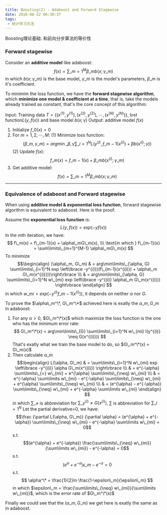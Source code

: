 ```yaml
---
title: Boosting(2) - Adaboost and Forward Stagewise
date: 2016-06-22 06:30:37
tags:
 - 统计学习方法
---
```


Boosting理论基础: 和前向分步算法的等价性

<!--more-->

### Forward stagewise
Consider an **additive model** like adaboost:
$$
f(x) = \sum\limits\_{m=1}^M \beta\_m b(x; \gamma\_m)
$$
in which $b(x; \gamma\_m)$ is the base model, $\gamma\_m$ is the model's parameters, $\beta\_m$ is it's coefficient.

To minimim the loss function, we have the **forward stagewise algorithm**, which **minimize one model & coefficient at a time**, that is, take the models already trained as constant, that's the core concept of this algorithm:

Input: Training data $T = \lbrace (x^{(1)}, y^{(1)}), (x^{(2)}, y^{(2)}), \cdots,  (x^{(N)}, y^{(N)}) \rbrace$, lost function$L(y, f(x))$ and base model $b(x; \gamma)$
Output: additive model $f(x)$
1. Initialize $f\_0(x) = 0$
2. For $m = 1,2,\cdots,M$:
    (1) Minimize loss function:
    $$  (\beta\_m, \gamma\_m) = arg\min\limits\_{\beta, \gamma} \sum\limits\_{i=1}^N L(y^{(i)}, f\_{m-1}(x^{(i)}) + \beta b(x^{(i)};\gamma)) $$
    (2) Update $f(x)$:
    $$ f\_m(x) = f\_{m-1}(x) + \beta\_m b(x^{(i)};\gamma\_m)$$
3. Get additive model:
    $$ f(x) = \sum\limits\_{m=1}^M \beta\_m b(x; \gamma\_m) $$

---
### Equivalence of adaboost and Forward stagewise
When using **additive model & exponential loss function**, forward stagewise algorithm is equivalent to adaboost. Here is the proof:

Assume the **exponential loss function** is:
$$ L(y, f(x)) = exp(-yf(x)) $$
In the $m$th iteration, we have:
$$
f\_m(x) = f\_{m-1}(x) + \alpha\_mG\_m(x), \\\
\text{in which } f\_{m-1}(x) = \sum\limits\_{m=1}^{M-1} \alpha\_mG\_m(x)
$$
To minimize
$$\begin{align}
(\alpha\_m, G\_m) & = arg\min\limits\_{\alpha, G} \sum\limits\_{i=1}^N exp \left\lbrace -y^{(i)}(f\_{m-1}(x^{(i)}) + \alpha\_m G\_m(x^{(i)}))\right\rbrace \\\
& = arg\min\limits\_{\alpha, G} \sum\limits\_{i=1}^N w\_{mi} exp \left\lbrace -y^{(i)} \alpha\_m G\_m(x^{(i)}) \right\rbrace
\end{align}
$$
in which $w\_{mi} = exp(-y^{(i)} f\_{m-1}(x^{(i)}))$, it depends on neither $\alpha$ nor $G$.

To prove the $\alpha\_m^\*, G\_m^\*$ achieved here is exatly the $\alpha\_m, G\_m$ in adaboost:

1. For any $\alpha > 0$, $G\_m^\*(x)$ which maximize the loss function is the one who has the minimum error rate:
$$
G\_m^\*(x) =  arg\min\limits\_{G} \sum\limits\_{i=1}^N w\_{mi} I(y^{(i)} \neq G(x^{(i)}))
$$
That's exatly what we train the base model to do, so $G\_m^\*(x) = G\_m(x)$
2. Then calculate $\alpha\_m$
 $$\begin{align} 
 L(\alpha, G\_m) & =  \sum\limits\_{i=1}^N w\_{mi} exp \left\lbrace -y^{(i)} \alpha G\_m(x^{(i)}) \right\rbrace \\\
 & = e^{-\alpha} \sum\limits\_{=} w\_{mi}  + e^{\alpha} \sum\limits\_{\neq} w\_{mi} \\\
 & = e^{-\alpha} \sum\limits w\_{mi} - e^{-\alpha} \sum\limits\_{\neq} w\_{mi} + e^{\alpha} \sum\limits\_{\neq} w\_{mi} \\\
 & = (e^{\alpha} - e^{-\alpha}) \sum\limits\_{\neq} w\_{mi} + e^{-\alpha} \sum\limits w\_{mi}
 \end{align} $$
 in which $\sum\limits\_{\neq}$ is abbreviation for $\sum\limits\_{y^{(i)} \neq G(x^{(i)})}$, $\sum$ is abbreviation for $\sum\limits\_{i=1}^N$
Let the partial derivative=0, we have:
$$\frac {\partial L(\alpha, G\_m)} {\partial \alpha} = (e^{\alpha} + e^{-\alpha}) \sum\limits\_{\neq} w\_{mi} - e^{-\alpha} \sum\limits w\_{mi} = 0$$
s.t. $$(e^{\alpha} + e^{-\alpha}) \frac{\sum\limits\_{\neq} w\_{mi}}{\sum\limits w\_{mi}} - e^{-\alpha}  = 0$$
s.t. $$(e^{\alpha} + e^{-\alpha}) \epsilon\_m - e^{-\alpha}  = 0$$
s.t. $$ \alpha^\* = \frac{1}{2}ln \frac{1-\epsilon\_m}{\epsilon\_m} $$
in which $\epsilon\_m = \frac{\sum\limits\_{\neq} w\_{mi}}{\sum\limits w\_{mi}}$, which is the error rate of $G\_m^\*(x)$

Finally we could see that the $(\alpha\_m, G\_m)$ we get here is exatly the same as in adaboost.